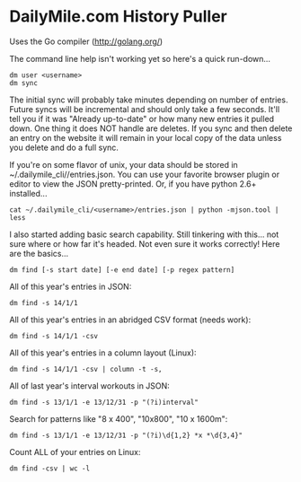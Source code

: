 DailyMile.com History Puller
============================

Uses the Go compiler (http://golang.org/)

The command line help isn't working yet so here's a quick run-down...

    dm user <username>
    dm sync

The initial sync will probably take minutes depending on number of entries.  Future syncs will be incremental and should only take a few seconds.  It'll tell you if it was "Already up-to-date" or how many new entries it pulled down.  One thing it does NOT handle are deletes.  If you sync and then delete an entry on the website it will remain in your local copy of the data unless you delete and do a full sync. 

If you're on some flavor of unix, your data should be stored in ~/.dailymile_cli/<username>/entries.json.  You can use your favorite browser plugin or editor to view the JSON pretty-printed.  Or, if you have python 2.6+ installed...

    cat ~/.dailymile_cli/<username>/entries.json | python -mjson.tool | less

I also started adding basic search capability.  Still tinkering with this... not sure where or how far it's headed.  Not even sure it works correctly!  Here are the basics...

    dm find [-s start date] [-e end date] [-p regex pattern]

All of this year's entries in JSON:

    dm find -s 14/1/1

All of this year's entries in an abridged CSV format (needs work):

    dm find -s 14/1/1 -csv

All of this year's entries in a column layout (Linux):

    dm find -s 14/1/1 -csv | column -t -s,

All of last year's interval workouts in JSON:

    dm find -s 13/1/1 -e 13/12/31 -p "(?i)interval"

Search for patterns like "8 x 400", "10x800", "10 x 1600m":

    dm find -s 13/1/1 -e 13/12/31 -p "(?i)\d{1,2} *x *\d{3,4}"

Count ALL of your entries on Linux:

    dm find -csv | wc -l
